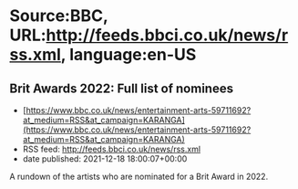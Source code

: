 # Source:BBC, URL:http://feeds.bbci.co.uk/news/rss.xml, language:en-US

## Brit Awards 2022: Full list of nominees
 - [https://www.bbc.co.uk/news/entertainment-arts-59711692?at_medium=RSS&at_campaign=KARANGA](https://www.bbc.co.uk/news/entertainment-arts-59711692?at_medium=RSS&at_campaign=KARANGA)
 - RSS feed: http://feeds.bbci.co.uk/news/rss.xml
 - date published: 2021-12-18 18:00:07+00:00

A rundown of the artists who are nominated for a Brit Award in 2022.

